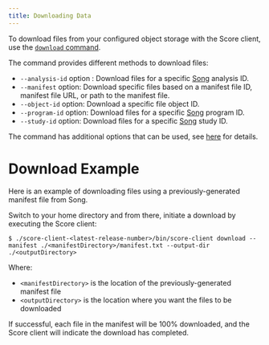```yaml
---
title: Downloading Data
---
```


To download files from your configured object storage with the Score client, use the [`download` command](/documentation/score/user-guide/commands#download).

The command provides different methods to download files:

* `--analysis-id` option : Download files for a specific [Song](/documentation/song) analysis ID. 
* `--manifest` option: Download specific files based on a manifest file ID, manifest file URL, or path to the manifest file.
* `--object-id` option: Download a specific file object ID.
* `--program-id` option: Download files for a specific [Song](/documentation/song) program ID.
* `--study-id` option: Download files for a specific [Song](/documentation/song) study ID.

The command has additional options that can be used, see [here](/documentation/score/user-guide/commands#download) for details.

# Download Example

Here is an example of downloading files using a previously-generated manifest file from Song.

Switch to your home directory and from there, initiate a download by executing the Score client:

```shell
$ ./score-client-<latest-release-number>/bin/score-client download --manifest ./<manifestDirectory>/manifest.txt --output-dir ./<outputDirectory>
```
Where:

* `<manifestDirectory>` is the location of the previously-generated manifest file
* `<outputDirectory>` is the location where you want the files to be downloaded

If successful, each file in the manifest will be 100% downloaded, and the Score client will indicate the download has completed.